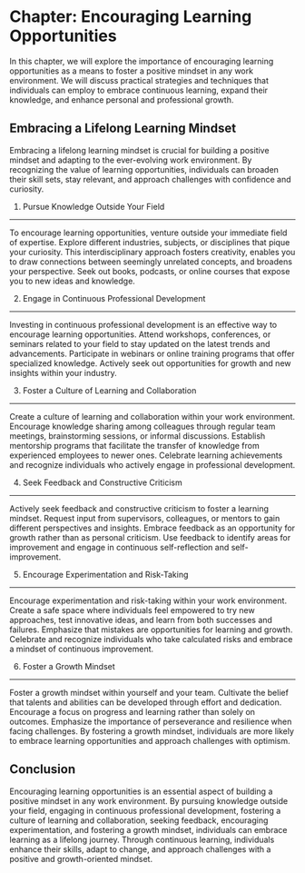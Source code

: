 Chapter: Encouraging Learning Opportunities
===========================================

In this chapter, we will explore the importance of encouraging learning opportunities as a means to foster a positive mindset in any work environment. We will discuss practical strategies and techniques that individuals can employ to embrace continuous learning, expand their knowledge, and enhance personal and professional growth.

Embracing a Lifelong Learning Mindset
-------------------------------------

Embracing a lifelong learning mindset is crucial for building a positive mindset and adapting to the ever-evolving work environment. By recognizing the value of learning opportunities, individuals can broaden their skill sets, stay relevant, and approach challenges with confidence and curiosity.

1. Pursue Knowledge Outside Your Field
--------------------------------------

To encourage learning opportunities, venture outside your immediate field of expertise. Explore different industries, subjects, or disciplines that pique your curiosity. This interdisciplinary approach fosters creativity, enables you to draw connections between seemingly unrelated concepts, and broadens your perspective. Seek out books, podcasts, or online courses that expose you to new ideas and knowledge.

2. Engage in Continuous Professional Development
------------------------------------------------

Investing in continuous professional development is an effective way to encourage learning opportunities. Attend workshops, conferences, or seminars related to your field to stay updated on the latest trends and advancements. Participate in webinars or online training programs that offer specialized knowledge. Actively seek out opportunities for growth and new insights within your industry.

3. Foster a Culture of Learning and Collaboration
-------------------------------------------------

Create a culture of learning and collaboration within your work environment. Encourage knowledge sharing among colleagues through regular team meetings, brainstorming sessions, or informal discussions. Establish mentorship programs that facilitate the transfer of knowledge from experienced employees to newer ones. Celebrate learning achievements and recognize individuals who actively engage in professional development.

4. Seek Feedback and Constructive Criticism
-------------------------------------------

Actively seek feedback and constructive criticism to foster a learning mindset. Request input from supervisors, colleagues, or mentors to gain different perspectives and insights. Embrace feedback as an opportunity for growth rather than as personal criticism. Use feedback to identify areas for improvement and engage in continuous self-reflection and self-improvement.

5. Encourage Experimentation and Risk-Taking
--------------------------------------------

Encourage experimentation and risk-taking within your work environment. Create a safe space where individuals feel empowered to try new approaches, test innovative ideas, and learn from both successes and failures. Emphasize that mistakes are opportunities for learning and growth. Celebrate and recognize individuals who take calculated risks and embrace a mindset of continuous improvement.

6. Foster a Growth Mindset
--------------------------

Foster a growth mindset within yourself and your team. Cultivate the belief that talents and abilities can be developed through effort and dedication. Encourage a focus on progress and learning rather than solely on outcomes. Emphasize the importance of perseverance and resilience when facing challenges. By fostering a growth mindset, individuals are more likely to embrace learning opportunities and approach challenges with optimism.

Conclusion
----------

Encouraging learning opportunities is an essential aspect of building a positive mindset in any work environment. By pursuing knowledge outside your field, engaging in continuous professional development, fostering a culture of learning and collaboration, seeking feedback, encouraging experimentation, and fostering a growth mindset, individuals can embrace learning as a lifelong journey. Through continuous learning, individuals enhance their skills, adapt to change, and approach challenges with a positive and growth-oriented mindset.
